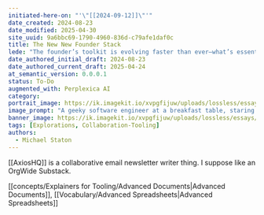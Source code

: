 ```yaml
---
initiated-here-on: "'\"[[2024-09-12]]\"'"
date_created: 2024-08-23
date_modified: 2025-04-30
site_uuid: 9a6bbc69-1790-4960-836d-c79afe1daf0c
title: The New New Founder Stack
lede: "The founder’s toolkit is evolving faster than ever—what’s essential today may be obsolete tomorrow."
date_authored_initial_draft: 2024-08-23
date_authored_current_draft: 2025-04-24
at_semantic_version: 0.0.0.1
status: To-Do
augmented_with: Perplexica AI
category: 
portrait_image: https://ik.imagekit.io/xvpgfijuw/uploads/lossless/essays/2025-05-04_portraitimage_The-New-New-Founder-Stack_5d0b9d49-d623-4400-9008-231a859d5a83_IoCa1EfjA.jpg
image_prompt: "A geeky software engineer at a breakfast table, staring at a towering stack of pancakes with melting butter, surrounded by icons of modern tools and apps. The mood is playful, overwhelmed, and tech-focused."
banner_image: https://ik.imagekit.io/xvpgfijuw/uploads/lossless/essays/2025-05-04_bannerimage_The-New-New-Founder-Stack_ce09b772-472c-4117-9333-150f70545c38_2xz_-D98_.jpg
tags: [Explorations, Collaboration-Tooling]
authors: 
  - Michael Staton
---
```


[[AxiosHQ]] is a collaborative email newsletter writer thing.  I suppose like an OrgWide Substack.

[[concepts/Explainers for Tooling/Advanced Documents|Advanced Documents]], [[Vocabulary/Advanced Spreadsheets|Advanced Spreadsheets]]
